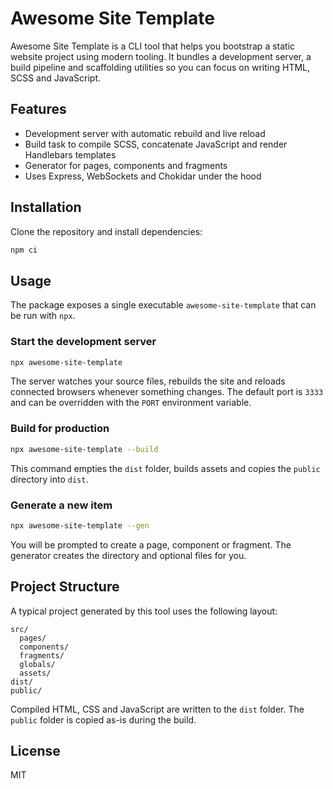 # Awesome Site Template

Awesome Site Template is a CLI tool that helps you bootstrap a static website project using modern tooling. It bundles a development server, a build pipeline and scaffolding utilities so you can focus on writing HTML, SCSS and JavaScript.

## Features

- Development server with automatic rebuild and live reload
- Build task to compile SCSS, concatenate JavaScript and render Handlebars templates
- Generator for pages, components and fragments
- Uses Express, WebSockets and Chokidar under the hood

## Installation

Clone the repository and install dependencies:

```bash
npm ci
```

## Usage

The package exposes a single executable `awesome-site-template` that can be run with `npx`.

### Start the development server

```bash
npx awesome-site-template
```

The server watches your source files, rebuilds the site and reloads connected browsers whenever something changes. The default port is `3333` and can be overridden with the `PORT` environment variable.

### Build for production

```bash
npx awesome-site-template --build
```

This command empties the `dist` folder, builds assets and copies the `public` directory into `dist`.

### Generate a new item

```bash
npx awesome-site-template --gen
```

You will be prompted to create a page, component or fragment. The generator creates the directory and optional files for you.

## Project Structure

A typical project generated by this tool uses the following layout:

```
src/
  pages/
  components/
  fragments/
  globals/
  assets/
dist/
public/
```

Compiled HTML, CSS and JavaScript are written to the `dist` folder. The `public` folder is copied as-is during the build.

## License

MIT
